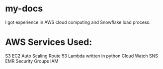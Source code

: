 # my-docs

I got experience in AWS cloud computing and Snowflake load process. 

# AWS Services Used:
S3
EC2
Auto Scaling
Route 53
Lambda written in python
Cloud Watch
SNS
EMR
Security Groups
IAM

